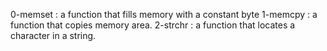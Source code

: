 0-memset : a function that fills memory with a constant byte
1-memcpy : a function that copies memory area.
2-strchr : a function that locates a character in a string.
